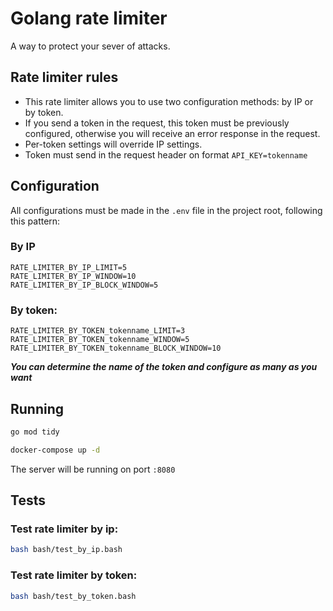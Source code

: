# Golang rate limiter

A way to protect your sever of attacks.

## Rate limiter rules
- This rate limiter allows you to use two configuration methods: by IP or by token. 
- If you send a token in the request, this token must be previously configured, otherwise you will receive an error response in the request.
- Per-token settings will override IP settings.
- Token must send in the request header on format `API_KEY=tokenname`

## Configuration
All configurations must be made in the `.env` file in the project root, following this pattern:

### By IP
```
RATE_LIMITER_BY_IP_LIMIT=5
RATE_LIMITER_BY_IP_WINDOW=10
RATE_LIMITER_BY_IP_BLOCK_WINDOW=5
```

### By token:
```
RATE_LIMITER_BY_TOKEN_tokenname_LIMIT=3
RATE_LIMITER_BY_TOKEN_tokenname_WINDOW=5
RATE_LIMITER_BY_TOKEN_tokenname_BLOCK_WINDOW=10
```

_**You can determine the name of the token and configure as many as you want**_

## Running
```bash
go mod tidy

docker-compose up -d
```

The server will be running on port `:8080`

## Tests
### Test rate limiter by ip:
```bash
bash bash/test_by_ip.bash   
```

### Test rate limiter by token:
```bash
bash bash/test_by_token.bash 
```